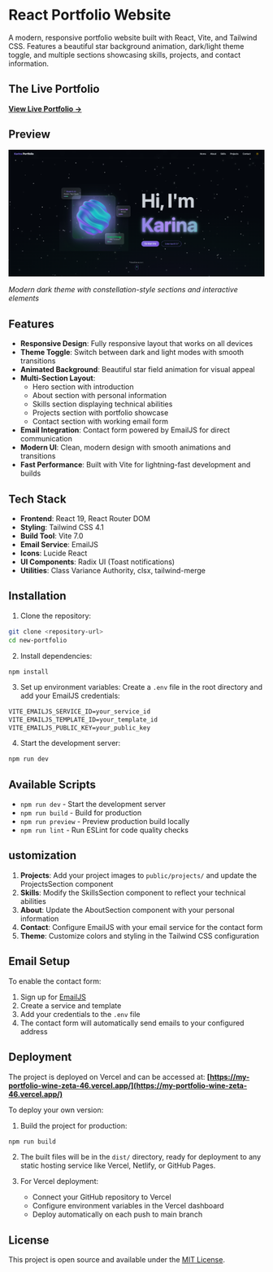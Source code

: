 # React Portfolio Website

A modern, responsive portfolio website built with React, Vite, and Tailwind CSS. Features a beautiful star background animation, dark/light theme toggle, and multiple sections showcasing skills, projects, and contact information.

## The Live Portfolio

**[View Live Portfolio →](https://my-portfolio-wine-zeta-46.vercel.app/)**

## Preview

![Portfolio Screenshot](Screenshot%202025-08-08%20at%2018.29.02.png)

*Modern dark theme with constellation-style sections and interactive elements*

## Features

- **Responsive Design**: Fully responsive layout that works on all devices
- **Theme Toggle**: Switch between dark and light modes with smooth transitions
- **Animated Background**: Beautiful star field animation for visual appeal
- **Multi-Section Layout**: 
  - Hero section with introduction
  - About section with personal information
  - Skills section displaying technical abilities
  - Projects section with portfolio showcase
  - Contact section with working email form
- **Email Integration**: Contact form powered by EmailJS for direct communication
- **Modern UI**: Clean, modern design with smooth animations and transitions
- **Fast Performance**: Built with Vite for lightning-fast development and builds

## Tech Stack

- **Frontend**: React 19, React Router DOM
- **Styling**: Tailwind CSS 4.1
- **Build Tool**: Vite 7.0
- **Email Service**: EmailJS
- **Icons**: Lucide React
- **UI Components**: Radix UI (Toast notifications)
- **Utilities**: Class Variance Authority, clsx, tailwind-merge

## Installation

1. Clone the repository:
```bash
git clone <repository-url>
cd new-portfolio
```

2. Install dependencies:
```bash
npm install
```

3. Set up environment variables:
Create a `.env` file in the root directory and add your EmailJS credentials:
```env
VITE_EMAILJS_SERVICE_ID=your_service_id
VITE_EMAILJS_TEMPLATE_ID=your_template_id
VITE_EMAILJS_PUBLIC_KEY=your_public_key
```

4. Start the development server:
```bash
npm run dev
```

## Available Scripts

- `npm run dev` - Start the development server
- `npm run build` - Build for production
- `npm run preview` - Preview production build locally
- `npm run lint` - Run ESLint for code quality checks


## ustomization

1. **Projects**: Add your project images to `public/projects/` and update the ProjectsSection component
2. **Skills**: Modify the SkillsSection component to reflect your technical abilities
3. **About**: Update the AboutSection component with your personal information
4. **Contact**: Configure EmailJS with your email service for the contact form
5. **Theme**: Customize colors and styling in the Tailwind CSS configuration

## Email Setup

To enable the contact form:

1. Sign up for [EmailJS](https://www.emailjs.com/)
2. Create a service and template
3. Add your credentials to the `.env` file
4. The contact form will automatically send emails to your configured address

## Deployment

The project is deployed on Vercel and can be accessed at:
**[https://my-portfolio-wine-zeta-46.vercel.app/](https://my-portfolio-wine-zeta-46.vercel.app/)**

To deploy your own version:

1. Build the project for production:
```bash
npm run build
```

2. The built files will be in the `dist/` directory, ready for deployment to any static hosting service like Vercel, Netlify, or GitHub Pages.

3. For Vercel deployment:
   - Connect your GitHub repository to Vercel
   - Configure environment variables in the Vercel dashboard
   - Deploy automatically on each push to main branch

## License

This project is open source and available under the [MIT License](LICENSE).
